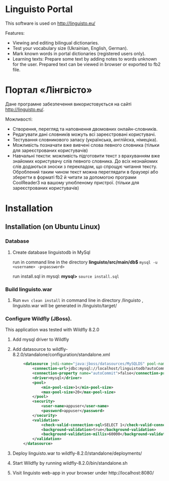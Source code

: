 Linguisto Portal
================
This software is used on http://linguisto.eu/

Features:
* Viewing and editing bilingual dictionaries.
* Test your vocabulary size (Ukrainian, English, German).
* Mark known words in portal dictionaries (registered users only).
* Learning texts: Prepare some text by adding notes to words unknown for the user. Prepared text can be viewed in browser or exported to fb2 file.

Портал «Лінгвісто»
==================
Дане програмне забезпечення використовується на сайті http://linguisto.eu/.

Можливості:
* Створення, перегляд та наповнення двомовних онлайн-словників.
* Редагувати дані словників можуть всі зареєстровані користувачі.
* Тестування словникового запасу (українська, англійска, німеціка).
* Можливість позначати вже вивчені слова певного словника (тільки для зареєстрованих користувачів)
* Навчальні тексти: можливість підготовити текст з врахуванням вже знайомих користувачу слів певного словника. До всіх незнайомих слів додаються зноски з перекладом, що спрощує читання тексту. Оброблений таким чином текст можна переглядати в браузері або зберегти в форматі fb2 й читати за допомогою програми CoolReader3 на вашому улюбленому пристрої. (тільки для зареєстрованих користувачів)


Installation
============


Installation (on Ubuntu Linux)
------------

### Database

1. Create database linguistodb in MySql

   run in command line in the directory **linguisto/src/main/db$** `mysql -u <username> -p<password>`
   
   run install.sql in mysql: **mysql>** `source install.sql`

### Build linguisto.war

1. Run `mvn clean install` in command line in directory /linguisto , linguisto.war will be generated in /linguisto/target/

### Configure Wildfly (JBoss).

This application was tested with Wildfly 8.2.0

1. Add mysql driver to Wildfly

2. Add datasource to wildfly-8.2.0/standalone/configuration/standalone.xml

```xml
        <datasource jndi-name="java:jboss/datasources/MySQLDS" pool-name="MySQLDS" enabled="true" use-java-context="true" spy="true" use-ccm="true">
            <connection-url>jdbc:mysql://localhost/linguistodb?autoCommit=false&amp;useUnicode=true&amp;characterEncoding=UTF-8</connection-url>
            <connection-property name="autoCommit">false</connection-property>
            <driver>mysql</driver>
            <pool>
                <min-pool-size>1</min-pool-size>
                <max-pool-size>20</max-pool-size>
            </pool>
            <security>
                <user-name>appuser</user-name>
                <password>appuser</password>
            </security>
            <validation>
                <check-valid-connection-sql>SELECT 1</check-valid-connection-sql>
                <background-validation>true</background-validation>
                <background-validation-millis>60000</background-validation-millis>
            </validation>
        </datasource>
```

3. Deploy linguisto.war to wildfly-8.2.0/standalone/deployments/

4. Start Wildfly by running wildfly-8.2.0/bin/standalone.sh

5. Visit linguisto web-app in your browser under http://localhost:8080/
